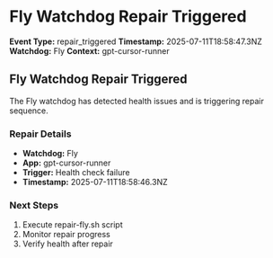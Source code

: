 # Fly Watchdog Repair Triggered

**Event Type:** repair_triggered
**Timestamp:** 2025-07-11T18:58:47.3NZ
**Watchdog:** Fly
**Context:** gpt-cursor-runner


## Fly Watchdog Repair Triggered

The Fly watchdog has detected health issues and is triggering repair sequence.

### Repair Details
- **Watchdog:** Fly
- **App:** gpt-cursor-runner
- **Trigger:** Health check failure
- **Timestamp:** 2025-07-11T18:58:46.3NZ

### Next Steps
1. Execute repair-fly.sh script
2. Monitor repair progress
3. Verify health after repair


